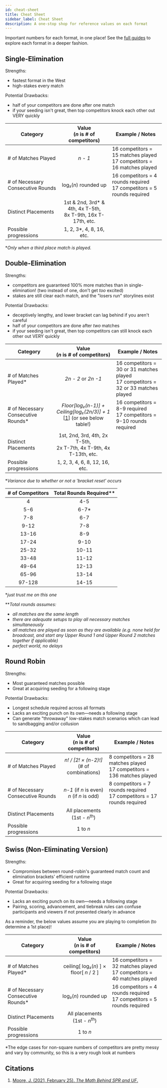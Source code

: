 ```yaml
---
id: cheat-sheet
title: Cheat Sheet
sidebar_label: Cheat Sheet
description: A one-stop shop for reference values on each format
---
```


Important numbers for each format, in one place!
See the [full guides](format-guides-overview) to explore each format in a deeper fashion.

## Single-Elimination

Strengths:

* fastest format in the West
* high-stakes every match

Potential Drawbacks:

* half of your competitors are done after one match
* if your seeding isn't great, then top competitors knock each other out VERY quickly

| Category              |      Value <br />(*n* is # of competitors)                |   Example / Notes |
| -------------         | :-----------:             | ----- |
| # of Matches Played   | *n - 1*                   | 16 competitors = 15 matches played <br />17 competitors = 16 matches played |
| # of Necessary Consecutive Rounds    |   log₂(*n*) rounded up               | 16 competitors = 4 rounds required <br /> 17 competitors = 5 rounds required |
| Distinct Placements   |   1st & 2nd, 3rd* & 4th, 4x T-5th,<br />8x T-9th, 16x T-17th, etc.       |   |
| Possible progressions | 1, 2, 3*, 4, 8, 16, etc.   |

**Only when a third place match is played.*

## Double-Elimination

Strengths:

* competitors are guaranteed 100% more matches than in single-elimination! (two instead of one, don't get *too* excited)
* stakes are still clear each match, and the "losers run" storylines exist

Potential Drawbacks:

* deceptively lengthy, and lower bracket can lag behind if you aren't careful
* half of your competitors are done after *two* matches
* if your seeding isn't great, then top competitors can still knock each other out VERY quickly

| Category              |      Value <br />(*n* is # of competitors)                |   Example / Notes |
| -------------         | :-----------:             | ----- |
| # of Matches Played*   | *2n - 2* or *2n -1*       | 16 competitors = 30 or 31 matches played <br />17 competitors = 32 or 33 matches played |
| # of Necessary Consecutive Rounds* | *Floor[log₂(n-1)] + Ceiling[log₂(2n/3)] + 1* <br />[[1](#citations)] (or see below table!)          | 16 competitors = 8-9 required <br /> 17 competitors = 9-10 rounds required |
| Distinct Placements   |   1st, 2nd, 3rd, 4th, 2x T-5th,<br />2x T-7th, 4x T-9th, 4x T-13th, etc.       |   |
| Possible progressions | 1, 2, 3, 4, 6, 8, 12, 16, etc.   |

**Variance due to whether or not a 'bracket reset' occurs*

| # of Competitors  | Total Rounds Required**|
| :-------:         |   :-------:           |
| 4                 | 4-5                   |
| 5-6               | 6-7*                     |
| 7-8               | 6-7                     |
| 9-12              | 7-8                     |
| 13-16             | 8-9                     |
| 17-24             | 9-10                     |
| 25-32             | 10-11                    |
| 33-48             | 11-12                    |
| 49-64             | 12-13                    |
| 65-96             | 13-14                    |
| 97-128            | 14-15                    |

**just trust me on this one*

***Total rounds assumes:*

* *all matches are the same length*
* *there are adequate setups to play all necessary matches simultaneously*
* *all matches are played as soon as they are available (e.g. none held for broadcast, and start any Upper Round 1 and Upper Round 2 matches together if applicable)*
* *perfect world, no delays*

## Round Robin

Strengths:

* Most guaranteed matches possible
* Great at acquiring seeding for a following stage

Potential Drawbacks:

* Longest schedule required across all formats
* Lacks an exciting punch on its own—needs a following stage
* Can generate "throwaway" low-stakes match scenarios which can lead to sandbagging and/or collusion

| Category              |      Value <br />(*n* is # of competitors)                |   Example / Notes |
| -------------         | :-----------:             | ----- |
| # of Matches Played   | *n! / [2! × (n-2)!]* <br /> (# of combinations)       | 8 competitors = 28 matches played <br />17 competitors = 136 matches played |
| # of Necessary Consecutive Rounds | *n-1* (if *n* is even) <br />*n* (if *n* is odd)          | 8 competitors = 7 rounds required <br /> 17 competitors = 17 rounds required |
| Distinct Placements   |   All placements <br /> (1st - *n*<sup>th</sup>)       |   |
| Possible progressions | 1 to *n*  |

## Swiss (Non-Eliminating Version)

Strengths:

* Compromises between round-robin's guaranteed match count and elimination brackets' efficient runtime
* Great for acquiring seeding for a following stage

Potential Drawbacks:

* Lacks an exciting punch on its own—needs a following stage
* Pairing, scoring, advancement, and tiebreak rules can confuse participants and viewers if not presented clearly in advance

As a reminder, the below values assume you are playing to completion (to determine a 1st place)!

| Category              |      Value <br />(*n* is # of competitors)                |   Example / Notes |
| -------------         | :-----------:             | ----- |
| # of Matches Played*   | ceiling[ log₂(*n*) ] × floor[ *n*  / 2 ]                   | 16 competitors = 32 matches played <br />17 competitors = 40 matches played |
| # of Necessary Consecutive Rounds*    |   log₂(*n*) rounded up              | 16 competitors = 4 rounds required <br /> 17 competitors = 5 rounds required |
| Distinct Placements   |   All placements <br /> (1st - *n*<sup>th</sup>)       |
| Possible progressions | 1 to *n*  |

*The edge cases for non-square numbers of competitors are pretty messy and vary by community, so this is a very rough look at numbers

## Citations

1. [Moore, J. (2021, February 25). *The Math Behind SPR and UF*.](https://www.pgstats.com/articles/spr-uf-extra-mathematical-details)
